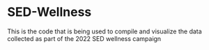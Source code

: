 # SED-Wellness
 
This is the code that is being used to compile and visualize the data collected as part of the 2022 SED wellness campaign
